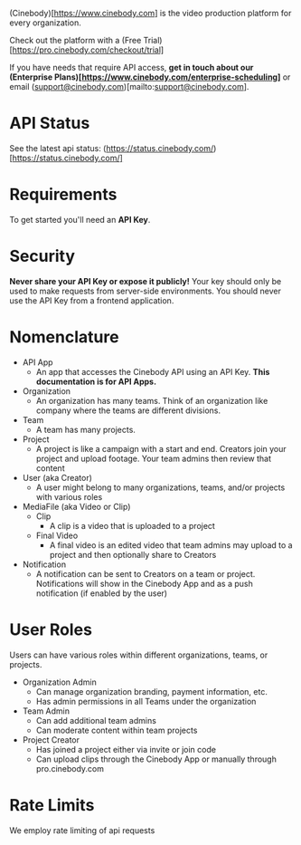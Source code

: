 (Cinebody)[https://www.cinebody.com] is the video production platform for every organization.

Check out the platform with a (Free Trial)[https://pro.cinebody.com/checkout/trial]

If you have needs that require API access, **get in touch about our (Enterprise Plans)[https://www.cinebody.com/enterprise-scheduling]** or email (support@cinebody.com)[mailto:support@cinebody.com].

# API Status

See the latest api status: (https://status.cinebody.com/)[https://status.cinebody.com/]

# Requirements

To get started you'll need an **API Key**.

# Security

**Never share your API Key or expose it publicly!** Your key should only be used to make requests from server-side environments. You should never use the API Key from a frontend application.

# Nomenclature

* API App
  * An app that accesses the Cinebody API using an API Key. **This documentation is for API Apps.**
* Organization
  * An organization has many teams. Think of an organization like company where the teams are different divisions.
* Team
  * A team has many projects.
* Project
  * A project is like a campaign with a start and end. Creators join your project and upload footage. Your team admins then review that content
* User (aka Creator)
  * A user might belong to many organizations, teams, and/or projects with various roles
* MediaFile (aka Video or Clip)
  * Clip
    * A clip is a video that is uploaded to a project
  * Final Video
    * A final video is an edited video that team admins may upload to a project and then optionally share to Creators
* Notification
  * A notification can be sent to Creators on a team or project. Notifications will show in the Cinebody App and as a push notification (if enabled by the user)

# User Roles

Users can have various roles within different organizations, teams, or projects.

* Organization Admin
  * Can manage organization branding, payment information, etc.
  * Has admin permissions in all Teams under the organization
* Team Admin
  * Can add additional team admins
  * Can moderate content within team projects
* Project Creator
  * Has joined a project either via invite or join code
  * Can upload clips through the Cinebody App or manually through pro.cinebody.com

# Rate Limits

We employ rate limiting of api requests

